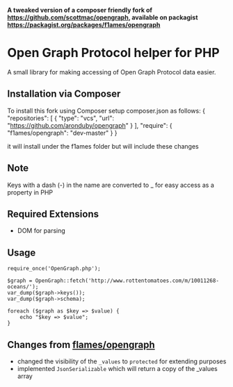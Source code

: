 **A tweaked version of a composer friendly fork of https://github.com/scottmac/opengraph,  available on packagist https://packagist.org/packages/f1ames/opengraph**

# Open Graph Protocol helper for PHP

A small library for making accessing of Open Graph Protocol data easier.

## Installation via Composer
To install this fork using Composer setup composer.json as follows:
	{
		"repositories": [
			{
				"type": "vcs",
				"url": "https://github.com/aronduby/opengraph"
			}
		],
		"require": {
			"f1ames/opengraph": "dev-master"
		}
	}

it will install under the f1ames folder but will include these changes


## Note
Keys with a dash (-) in the name are converted to _ for easy access as a property
in PHP

## Required Extensions
* DOM for parsing

## Usage
	require_once('OpenGraph.php');

	$graph = OpenGraph::fetch('http://www.rottentomatoes.com/m/10011268-oceans/');
	var_dump($graph->keys());
	var_dump($graph->schema);

	foreach ($graph as $key => $value) {
		echo "$key => $value";
	}

## Changes from [flames/opengraph](https://packagist.org/packages/f1ames/opengraph)
* changed the visibility of the `_values` to `protected` for extending purposes
* implemented `JsonSerializable` which will return a copy of the _values array